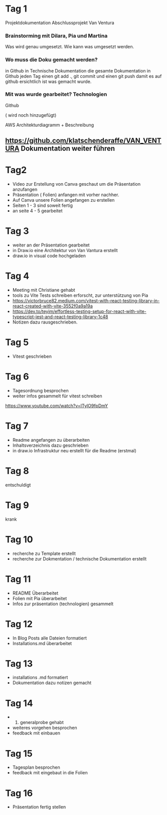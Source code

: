 # Tag 1
Projektdokumentation Abschlussprojekt Van Ventura


### Brainstorming mit Dilara, Pia und Martina
Was wird genau umgesetzt. Wie kann was umgesetzt werden. 

### Wo muss die Doku gemacht werden?
in Github in Technische Dokumentation
die gesamte Dokumentation in Github
jeden Tag einen git add ., git commit und einen git push damit es auf github ersichtlich ist was gemacht wurde.


### Mit was wurde gearbeitet? Technologien
Github

( wird noch hinzugefügt)

AWS Architekturdiagramm + Beschreibung



https://github.com/klatschenderaffe/VAN_VENTURA  Dokumentation weiter führen
---
# Tag2 
- Video zur Erstellung von Canva geschaut um die Präsentation anzufangen
- Präsentation ( Folien) anfangen mit vorher nachher.
- Auf Canva unsere Folien angefangen zu erstellen
- Seiten 1 - 3 sind soweit fertig 
- an seite 4 - 5 gearbeitet

# Tag 3

- weiter an der Präsentation gearbeitet
- in Draw.io eine Architektur von Van Vantura erstellt
- draw.io in visual code hochgeladen

# Tag 4
 
 - Meeting mit Christiane gehabt
 - tools zu Vite Tests schreiben erforscht, zur unterstützung von Pia
 - https://victorbruce82.medium.com/vitest-with-react-testing-library-in-react-created-with-vite-3552f0a9a19a
 - https://dev.to/teyim/effortless-testing-setup-for-react-with-vite-typescript-jest-and-react-testing-library-1c48
 - Notizen dazu rausgeschrieben. 

# Tag 5
 - Vitest geschrieben 

 # Tag 6
 - Tagesordnung besprochen
 - weiter infos gesammelt für vitest schreiben 
 
 https://www.youtube.com/watch?v=ITylO9fpDmY

# Tag 7

- Readme angefangen zu überarbeiten
- Inhaltsverzeichnis dazu geschrieben
- in draw.io Infrastruktur neu erstellt für die Readme (erstmal)

# Tag 8
entschuldigt

# Tag 9
krank

# Tag 10

 - recherche zu Template erstellt
 - recherche zur Dokmentation / technische Dokumentation erstellt

 # Tag 11
  - README Überarbeitet
  - Folien mit Pia überarbeitet
  - Infos zur präsentation (technologien) gesammelt

 # Tag 12

 - In Blog Posts alle Dateien formatiert
 - Installations.md überarbeitet
 
# Tag 13
- installations .md formatiert
- Dokumentation dazu notizen gemacht 

# Tag 14

- 1. generalprobe gehabt
- weiteres vorgehen besprochen
- feedback mit einbauen

# Tag 15

- Tagesplan besprochen
- feedback mit eingebaut in die Folien

# Tag 16

- Präsentation fertig stellen
